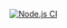 [![Node.js CI](https://github.com/Khanyie1/Bootcamp-Terminal-Test/actions/workflows/node.js.yml/badge.svg)](https://github.com/Khanyie1/Bootcamp-Terminal-Test/actions/workflows/node.js.yml)
